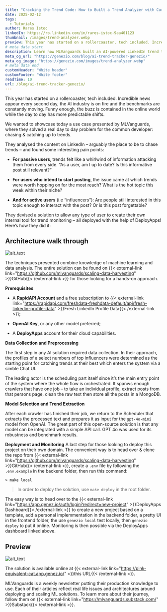 ```yaml
---
title: "Cracking the Trend Code: How to Built a Trend Analyzer with Cursor, DeployApps & OpenAI"
date: 2025-02-12
tags:
  - Tutorials
author: Rares Istoc
linkedIn: https://ro.linkedin.com/in/rares-istoc-9aa401123
thumbnail: /images/trend-analyzer.webp
preview: This year has started on a rollercoaster, tech included. Incredible news appear every second day, the AI industry is on fire and the benchmarks are constantly moving. Funny enough, the buzz is contained in the online world while the day to day has more predictable shifts.
# meta data start
description: Learn how MLVanguards built an AI-powered LinkedIn trend tracker using DeployApps. Step-by-step guide on trend monitoring, AI integration, and cloud deployment.
meta_og_url: "https://genezio.com/blog/ai-trend-tracker-genezio/"
meta_og_image: "https://genezio.com/images/trend-analyzer.webp"
# meta data end
customHeader: "White header"
customFooter: "White footer"
readTime: 10
url: /blog/ai-trend-tracker-genezio/
---
```


This year has started on a rollercoaster, tech included. Incredible news appear every second day, the AI industry is on fire and the benchmarks are constantly moving. Funny enough, the buzz is contained in the online world while the day to day has more predictable shifts.

We wanted to showcase today a use case presented by MLVanguards, where they solved a real day to day problem for the common developer: chasing & catching up to trends.

They analysed the content on LinkedIn – arguably the place to be to chase trends – and found some interesting pain points:

- **For passive users**, trends felt like a whirlwind of information attacking them from every side. “As a user, am I up to date? Is this informative post still relevant?”

- **For users who intend to start posting**, the issue came at which trends were worth hopping on for the most reach? What is the hot topic this week within their niche?

- **And for active users** (i.e “influencers”): Are people still interested in this topic enough to interact with the post? Or is this post forgettable?

They devised a solution to allow any type of user to create their own internal tool for trend monitoring – all deployed with the help of DeployApps! Here’s how they did it:

## Architecture walk through

![alt_text](/posts/analyzer.gif)

The techniques presented combine knowledge of machine learning and data analysis. The entire solution can be found on {{< external-link link="https://github.com/mlvanguards/scaling-data-harvesting" >}}GitHub{{< /external-link >}} for those looking for a hands-on approach.

**Prerequisites**

- A **RapidAPI Account** and a free subscription to {{< external-link link="https://rapidapi.com/freshdata-freshdata-default/api/fresh-linkedin-profile-data" >}}Fresh LinkedIn Profile Data{{< /external-link >}};

- **OpenAI Key**, or any other model preferred;

- A **DeployApps** account for their cloud capabilities.

**Data Collection and Preprocessing**

The first step in any AI solution required data collection. In their approach, the profiles of a select numbers of top influencers were determined as the starting point for catching trends at their best which enters the system via a simble Chat UI.

The leading actor is the scheduling part itself since it’s the main entry point of the system where the whole flow is orchestrated. It spanws enough crawlers that have one job – to take an individual profile, extract posts from that persons page, clean the raw text then store all the posts in a MongoDB.

**Model Selection and Trend Extraction**

After each crawler has finished their job, we return to the Scheduler that extracts the processed text and prepares it as input for the `gpt-4o-mini` model from OpenAI. The great part of this open-source solution is that any model can be integrated with a simple API call. GPT 4o was used for its robustness and benchmark results.

**Deployment and Monitoring**
A last step for those looking to deploy this project on their own domain. The convenient way is to head over & clone the repo from {{< external-link link="https://github.com/mlvanguards/scaling-data-harvesting" >}}GitHub{{< /external-link >}}, create a `.env` file by following the `.env.example` in the backend folder, then run this command:

`> make local`

> In order to deploy the solution, use `make deploy` in the root folder.

The easy way is to head over to the {{< external-link link="https://app.genez.io/auth/login?redirect=new-project" >}}DeployApps Dashboard{{< /external-link >}} to create a new project based on a template, add a personal implemmentation in the backend folder, a pretty UI in the frontend folder, the use `genezio local` test locally, then `genezio deploy` to put it online. Monitoring is then possible via the DeployApps dashboard linked above.

## Preview

![alt_text](/posts/analyzer.webp)

The solution is available online at {{< external-link link="https://pink-equivalent-cat.app.genez.io/" >}}this URL{{< /external-link >}}.

MLVanguards is a weekly newsletter putting their production knowledge to use. Each of their articles reflect real life issues and architectures around deploying and scaling ML solutions. To learn more about their journey, follow them on {{< external-link link="https://mlvanguards.substack.com/" >}}Substack{{< /external-link >}}.
